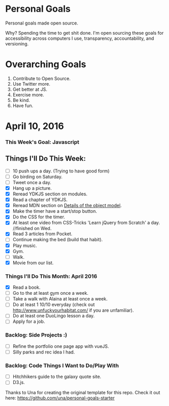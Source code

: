 Personal Goals
==============

Personal goals made open source.

Why? Spending the time to get shit done. I'm open sourcing these goals for accessibility across computers I use, transparency, accountability, and versioning.

# Overarching Goals
1. Contribute to Open Source.
3. Use Twitter more.
4. Get better at JS.
5. Exercise more.
6. Be kind.
7. Have fun.

# April 10, 2016

### This Week's Goal: Javascript

## Things I'll Do This Week:

- [ ] 10 push ups a day. (Trying to have good form)
- [ ] Go birding on Saturday.
- [ ] Tweet once a day.
- [x] Hang up a picture.
- [x] Reread YDKJS section on modules.
- [x] Read a chapter of YDKJS.
- [x] Reread MDN section on [Details of the object model](https://developer.mozilla.org/en-US/docs/Web/JavaScript/Guide/Details_of_the_Object_Model).
- [x] Make the timer have a start/stop button.
- [x] Do the CSS for the timer.
- [x] At least one video from CSS-Tricks 'Learn jQuery from Scratch' a day. //finished on Wed.
- [x] Read 3 articles from Pocket.
- [ ] Continue making the bed (build that habit).
- [x] Play music.
- [x] Gym.
- [ ] Walk.
- [x] Movie from our list.

### Things I'll Do This Month: April 2016

- [x] Read a book.
- [ ] Go to the at least gym once a week.
- [ ] Take a walk with Alaina at least once a week.
- [ ] Do at least 1 10/10 everyday (check out http://www.unfuckyourhabitat.com/ if you are unfamiliar).
- [ ] Do at least one DuoLingo lesson a day.
- [ ] Apply for a job.

### Backlog: Side Projects :)

- [ ] Refine the portfolio one page app with vueJS.
- [ ] Silly parks and rec idea I had.

### Backlog: Code Things I Want to Do/Play With

- [ ] Hitchhikers guide to the galaxy quote site.
- [ ] D3.js.

Thanks to Una for creating the original template for this repo. Check it out here: https://github.com/una/personal-goals-starter